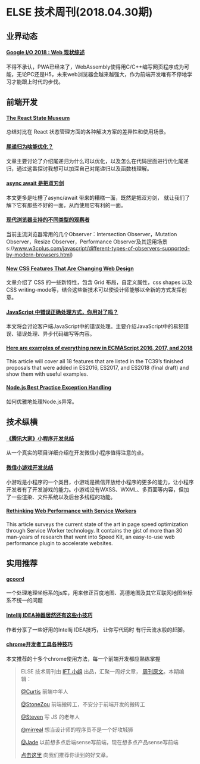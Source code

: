 # ELSE 技术周刊(2018.04.30期)


## 业界动态

#### [Google I/O 2018 : Web 现状综述](https://juejin.im/post/5af2a6e1f265da0b9c109f8a)
不得不承认，PWA已经来了，WebAssembly使得用C/C++编写网页程序成为可能，无论PC还是H5，未来web浏览器会越来越强大，作为前端开发唯有不停地学习才能跟上时代的步伐。

## 前端开发

#### [The React State Museum](https://hackernoon.com/the-react-state-museum-a278c726315)

总结对比在 React 状态管理方面的各种解决方案的差异性和使用场景。

#### [尾递归为啥能优化？](https://zhuanlan.zhihu.com/p/36587160)
文章主要讨论了介绍尾递归为什么可以优化，以及怎么在代码层面进行优化尾递归，通过这番探讨我想可以加深自己对尾递归以及函数栈理解。

#### [async await 是把双刃剑](https://github.com/dt-fe/weekly/blob/master/55.%E7%B2%BE%E8%AF%BB%E3%80%8Aasync%20await%20%E6%98%AF%E6%8A%8A%E5%8F%8C%E5%88%83%E5%89%91%E3%80%8B.md)
本文更多是吐槽了async/await 带来的糟糕一面，既然是把双刃剑， 就让我们了解下它有那些不好的一面，从而使用它有利的一面。

#### [现代浏览器支持的不同类型的观察者](https://www.w3cplus.com/javascript/different-types-of-observers-supported-by-modern-browsers.html)

当前主流浏览器常用的几个Observer：Intersection Observer，Mutation Observer，Resize Observer，Performance Observer及其运用场景s://www.w3cplus.com/javascript/different-types-of-observers-supported-by-modern-browsers.html)

#### [New CSS Features That Are Changing Web Design](https://www.smashingmagazine.com/2018/05/future-of-web-design/)

文章介绍了 CSS 的一些新特性，包含 Grid 布局，自定义属性，css shapes 以及 CSS writing-mode等，结合这些新技术可以使设计师能够以全新的方式发挥创意。

#### [JavaScript 中错误正确处理方式，你用对了吗？](https://mp.weixin.qq.com/s/zjME9Q4bjNCc9DpDsuGrLA)

本文将会讨论客户端JavaScript中的错误处理。主要介绍JavaScript中的易犯错误、错误处理、异步代码编写等内容。

#### [Here are examples of everything new in ECMAScript 2016, 2017, and 2018](https://medium.freecodecamp.org/here-are-examples-of-everything-new-in-ecmascript-2016-2017-and-2018-d52fa3b5a70e)

This article will cover all 18 features that are listed in the TC39’s finished proposals that were added in ES2016, ES2017, and ES2018 (final draft) and show them with useful examples.

#### [Node.js Best Practice Exception Handling](http://www.nodejsrecipes.com/recipes/7310521/node-js-best-practice-exception-handling)

如何优雅地处理Node.js异常。

## 技术纵横

#### [《腾讯大家》小程序开发总结](https://mp.weixin.qq.com/s/Zr2t_25SfozHtvVVwBk26w)

从一个真实的项目详细介绍在开发微信小程序值得注意的点。


#### [微信小游戏开发总结](https://futu.im/posts/2018-04-13-wx-game/)

小游戏是小程序的一个类目，小游戏是微信开放给小程序的更多的能力，让小程序开发者有了开发游戏的能力。小游戏没有WXSS、WXML、多页面等内容，但加了一些渲染、文件系统以及后台多线程的功能。

#### [Rethinking Web Performance with Service Workers](https://medium.baqend.com/the-technology-behind-fast-websites-2638196fa60a)

This article surveys the current state of the art in page speed optimization through Service Worker technology. It contains the gist of more than 30 man-years of research that went into Speed Kit, an easy-to-use web performance plugin to accelerate websites.

## 实用推荐
#### [gcoord](https://github.com/hujiulong/gcoord?utm_source=tuicool&utm_medium=referral)

一个处理地理坐标系的js库，用来修正百度地图、高德地图及其它互联网地图坐标系不统一的问题

#### [Intellij IDEA神器居然还有这些小技巧](https://my.oschina.net/samgege/blog/1808622)
作者分享了一些好用的Intellij IDEA技巧， 让你写代码时 有行云流水般的赶脚。

#### [chrome开发者工具各种技巧](https://juejin.im/post/5af53823f265da0b75282b0f)
本文推荐的十多个chrome使用方法，每一个前端开发都应熟练掌握

> ELSE 技术周刊由 [IFT 小组](https://github.com/CtripFE) 出品，汇聚一周好文章， [周刊原文](https://zhuanlan.zhihu.com/p/36274888)。本期编辑：
>
> [@Curtis](https://github.com/CurtisCBS) 前端中年人
>
> [@StoneZou](https://github.com/stoneyong) 前端搬砖工，不安分于前端开发的搬砖工
>
> [@Steven](https://github.com/StevenX911) 写 JS 的老年人
>
> [@mirreal](https://github.com/mirreal) 想当设计师的程序员不是一个好攻城狮
>
> [@Jade](https://github.com/Jade05) 以前想多点后端sense写前端，现在想多点产品sense写前端
>
> [点击这里](https://github.com/CtripFE/fe-weekly/issues) 向我们推荐你读到的好文章。
